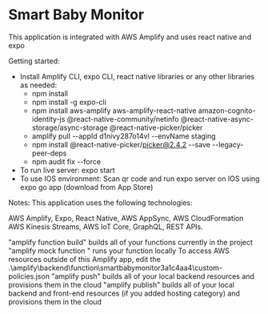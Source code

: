 # Smart Baby Monitor
This application is integrated with AWS Amplify and uses react native and expo

Getting started:
- Install Amplify CLI, expo CLI, react native libraries or any other libraries as needed:
    - npm install
    - npm install -g expo-cli
    - npm install aws-amplify aws-amplify-react-native 
    amazon-cognito-identity-js @react-native-community/netinfo @react-native-async-storage/async-storage @react-native-picker/picker
    - amplify pull --appId d1nivy287o14vl --envName staging
    - npm install @react-native-picker/picker@2.4.2 --save --legacy-peer-deps
    - npm audit fix --force
- To run live server: expo start
- To use IOS environment: Scan qr code and run expo server on IOS using expo go app (download from App Store)

Notes: 
This application uses the following technologies:

AWS Amplify, Expo, React Native, AWS AppSync, AWS CloudFormation
AWS Kinesis Streams, AWS IoT Core, GraphQL, REST APIs.

"amplify function build" builds all of your functions currently in the project
"amplify mock function <functionName>" runs your function locally
To access AWS resources outside of this Amplify app, edit the .\amplify\backend\function\smartbabymonitor3a1c4aa4\custom-policies.json
"amplify push" builds all of your local backend resources and provisions them in the cloud
"amplify publish" builds all of your local backend and front-end resources (if you added hosting category) and provisions them in the cloud
